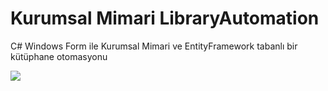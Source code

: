 # Kurumsal Mimari LibraryAutomation
C# Windows Form ile Kurumsal Mimari ve EntityFramework tabanlı bir kütüphane otomasyonu

<img src="https://i.hizliresim.com/tvRZVN.png" />
